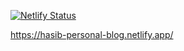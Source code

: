 [![Netlify Status](https://api.netlify.com/api/v1/badges/67dee50c-1eba-421d-85eb-3f69a52aac2f/deploy-status)](https://app.netlify.com/sites/hasib-personal-blog/deploys)

https://hasib-personal-blog.netlify.app/
